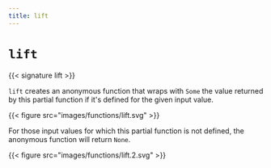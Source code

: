 ```yaml
---
title: lift
---
```


# `lift`

{{< signature lift >}}

`lift` creates an anonymous function that wraps with `Some` the value returned by this partial function if it's defined for the given input value.

{{< figure src="images/functions/lift.svg" >}}

For those input values for which this partial function is not defined, the anonymous function will return `None`.

{{< figure src="images/functions/lift.2.svg" >}}
